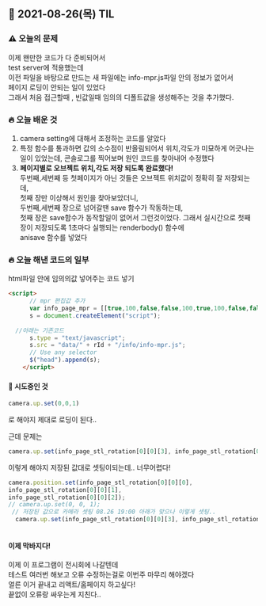 ## 📆 2021-08-26(목) TIL


### ⚠️ 오늘의 문제 
이제 왠만한 코드가 다 준비되어서    
test server에 적용했는데  
이전 파일을 바탕으로 만드는 새 파일에는 info-mpr.js파일 안의 정보가 없어서  
페이지 로딩이 안되는 일이 있었다  
그래서 처음 접근할때 , 빈값일때 임의의 디폴트값을 생성해주는 것을 추가했다.  

### 🔥 오늘 배운 것  <br>
1. camera setting에 대해서 조정하는 코드를 알았다  
2. 특정 함수를 통과하면 값의 소수점이 반올림되어서 위치,각도가 미묘하게 어긋나는  
일이 있었는데, 콘솔로그를 찍어보며 원인 코드를 찾아내어 수정했다    
3. **페이지별로 오브젝트 위치,각도 저장 되도록 완료했다!**  
두번째,세번째 등 첫페이지가 아닌 것들은 오브젝트 위치값이 정확히 잘 저장되는데,  
첫째 장만 이상해서 원인을 찾아보았더니,  
두번째,세번째 장으로 넘어갈땐 save 함수가 작동하는데,  
첫째 장은 save함수가 동작할일이 없어서 그런것이었다.
그래서 실시간으로 첫째 장이 저장되도록 1초마다 실행되는 renderbody() 함수에  
anisave 함수를 넣었다  

### 🔥 오늘 해낸 코드의 일부  <br>
html파일 안에 임의의값 넣어주는 코드 넣기 
```html 
<script>
      // mpr 편집값 추가
      var info_page_mpr = [[true,100,false,false,100,true,100,false,false,100,true,100,false,false,100,0,255]];
      s = document.createElement("script");
  
  //아래는 기존코드
      s.type = "text/javascript";
      s.src = "data/" + rId + "/info/info-mpr.js";
      // Use any selector
      $("head").append(s);
    </script>

```


#### 🤷 시도중인 것   

```javascript
camera.up.set(0,0,1)
```
로 해야지 제대로 로딩이 된다..

근데 문제는
```javascript
camera.up.set(info_page_stl_rotation[0][0][3], info_page_stl_rotation[0][0][4], info_page_stl_rotation[0][0][5]);
```
이렇게 해야지 저장된 값대로 셋팅이되는데.. 너무어렵다!

```javascript
camera.position.set(info_page_stl_rotation[0][0][0],
info_page_stl_rotation[0][0][1], 
info_page_stl_rotation[0][0][2]);
// camera.up.set(0, 0, 1);
 // 저장된 값으로 카메라 셋팅 08.26 19:00 아래가 맞으나 이렇게 셋팅..
  camera.up.set(info_page_stl_rotation[0][0][3], info_page_stl_rotation[0][0][4], info_page_stl_rotation[0][0][5]);
 
```


#### 이제 막바지다!  
이제 이 프로그램이 전시회에 나갈텐데  
테스트 여러번 해보고 오류 수정하는걸로 이번주 마무리 해야겠다  
얼른 이거 끝내고 리액트/홈페이지 하고싶다!  
끝없이 오류랑 싸우는게 지친다.. 
